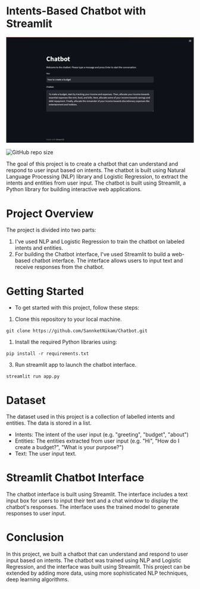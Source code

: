 # Intents-Based Chatbot with Streamlit

<img src="./images/chatbot.png"/>

![GitHub repo size](https://img.shields.io/github/repo-size/sannketnikam/chatbot)

The goal of this project is to create a chatbot that can understand and respond to user input based on intents. The chatbot is built using Natural Language Processing (NLP) library and Logistic Regression, to extract the intents and entities from user input. The chatbot is built using Streamlit, a Python library for building interactive web applications.

# Project Overview
The project is divided into two parts:
1. I've used NLP and Logistic Regression to train the chatbot on labeled intents and entities.
2. For building the Chatbot interface, I've used Streamlit to build a web-based chatbot interface. The interface allows users to input text and receive responses from the chatbot.

# Getting Started
- To get started with this project, follow these steps:
1. Clone this repository to your local machine.
```
git clone https://github.com/SannketNikam/Chatbot.git
```
1. Install the required Python libraries using:
```
pip install -r requirements.txt
```
3. Run streamlit app to launch the chatbot interface.
```
streamlit run app.py
```

# Dataset
The dataset used in this project is a collection of labelled intents and entities. The data is stored in a list.
- Intents: The intent of the user input (e.g. "greeting", "budget", "about")
- Entities: The entities extracted from user input (e.g. "Hi", "How do I create a budget?", "What is your purpose?")
- Text: The user input text.

# Streamlit Chatbot Interface
The chatbot interface is built using Streamlit. The interface includes a text input box for users to input their text and a chat window to display the chatbot's responses. The interface uses the trained model to generate responses to user input.

# Conclusion
In this project, we built a chatbot that can understand and respond to user input based on intents. The chatbot was trained using NLP and Logistic Regression, and the interface was built using Streamlit. This project can be extended by adding more data, using more sophisticated NLP techniques, deep learning algorithms.